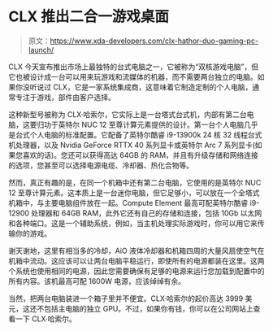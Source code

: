 # CLX 推出二合一游戏桌面

> 原文：<https://www.xda-developers.com/clx-hathor-duo-gaming-pc-launch/>

CLX 今天宣布推出市场上最独特的台式电脑之一，它被称为“双核游戏电脑”，但它也被设计成一台可以用来玩游戏和流媒体的机器，而不需要两台独立的电脑。如果你没听说过 CLX，它是一家系统集成商，这意味着它制造定制的个人电脑，通常专注于游戏，部件由客户选择。

这种新型号被称为 CLX·哈索尔，它实际上是一台塔式台式机，内部有第二台电脑，这要归功于英特尔 NUC 12 至尊计算元素提供的设计。第一台个人电脑几乎是台式个人电脑的标准配置。它配备了英特尔酷睿 i9-13900k 24 核 32 线程台式机处理器，以及 Nvidia GeForce RTTX 40 系列显卡或英特尔 Arc 7 系列显卡(如果您喜欢的话)。您还可以获得高达 64GB 的 RAM，并且有升级存储和网络连接的选项，您甚至可以选择电源电缆、冷却器、热化合物等。

然而，真正有趣的是，在同一个机箱中还有第二台电脑，它使用的是英特尔 NUC 12 至尊计算元素。这本质上是一台迷你电脑，但它足够小，可以放在一个全塔式机箱中，与主要电脑组件放在一起。Compute Element 最高可配英特尔酷睿 i9-12900 处理器和 64GB RAM，此外它还有自己的存储和连接，包括 10Gb 以太网和各种端口。这是一个辅助系统，例如，当主机处理实际游戏时，你可以用它来传输你的游戏。

谢天谢地，这里有相当多的冷却，AiO 液体冷却器和机箱四周的大量风扇使空气在机箱中流动。这应该可以让两台电脑平稳运行，即使所有的电源都装在这里。这两个系统也使用相同的电源，因此您需要确保有足够的电源来运行您加载到配置中的所有内容。该机最高可配 1600W 电源，应该绰绰有余。

当然，把两台电脑装进一个箱子里并不便宜。CLX·哈索尔的起价高达 3999 美元，这还不包括主电脑的独立 GPU。不过，如果你有钱，你可以在公司网站上查看一下 CLX·哈索尔。